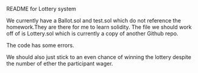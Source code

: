 README for Lottery system 

We currently have a Ballot.sol and test.sol which do not reference the homework.They are there for me to learn solidity. The file we should work off of is Lottery.sol which is currently a copy of another Github repo. 

The code has some errors.

We should also just stick to an even chance of winning the lottery despite the number of ether the participant wager. 


